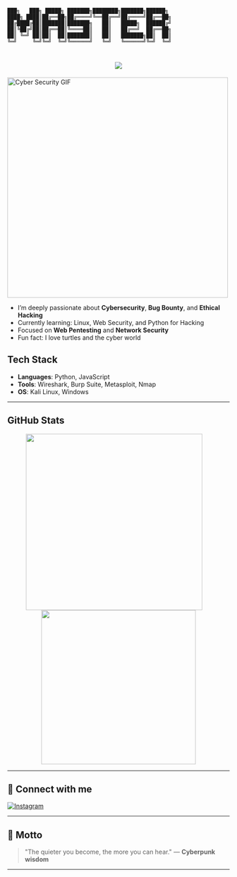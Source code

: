 
    ███╗   ███╗ █████╗ ███████╗████████╗███████╗██████╗ 
    ████╗ ████║██╔══██╗██╔════╝╚══██╔══╝██╔════╝██╔══██╗
    ██╔████╔██║███████║███████╗   ██║   █████╗  ██████╔╝
    ██║╚██╔╝██║██╔══██║╚════██║   ██║   ██╔══╝  ██╔══██╗
    ██║ ╚═╝ ██║██║  ██║███████║   ██║   ███████╗██║  ██║
    ╚═╝     ╚═╝╚═╝  ╚═╝╚══════╝   ╚═╝   ╚══════╝╚═╝  ╚═╝

<h1 align="center">
  <img src="https://readme-typing-svg.herokuapp.com?font=Fira+Code&size=30&duration=4000&pause=1000&color=00FF00&center=true&vCenter=true&width=435&lines=Welcome+to+my+Zone;Keep+Absurd" />
</h1>

<img align="center" alt="Cyber Security GIF" src="https://media2.giphy.com/media/v1.Y2lkPTc5MGI3NjExcHdlbms5Yzd1MXYyY3RrbXU2bHJheDAza3Q0cG1ocjVqd3R4aWRkYSZlcD12MV9pbnRlcm5hbF9naWZfYnlfaWQmY3Q9Zw/l0MYuxp3Rjlrka8mY/giphy.gif" width="500" />

<br/>

- I’m deeply passionate about **Cybersecurity**, **Bug Bounty**, and **Ethical Hacking**    
- Currently learning: Linux, Web Security, and Python for Hacking  
- Focused on **Web Pentesting** and **Network Security**  
- Fun fact: I love turtles and the cyber world 



## Tech Stack
- **Languages**: Python, JavaScript
- **Tools**: Wireshark, Burp Suite, Metasploit, Nmap
- **OS**: Kali Linux, Windows

---

## GitHub Stats
<p align="center">
  <img src="https://github-readme-stats.vercel.app/api?username=123Aaaakh&show_icons=true&theme=tokyonight" width="400" style="margin-right: 20px;" />
  <img src="https://github-readme-stats.vercel.app/api/top-langs/?username=123Aaaakh&layout=compact&theme=radical" width="350" />
</p>

---

## 🔗 Connect with me 
[![Instagram](https://img.shields.io/badge/Instagram-E4405F?logo=instagram&logoColor=white)](https://www.instagram.com/saxother?utm_source=ig_web_button_share_sheet&igsh=ZDNlZDc0MzIxNw==)

---

## 💬 Motto
> "The quieter you become, the more you can hear." — **Cyberpunk wisdom**

---

